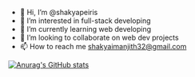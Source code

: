 - 👋 Hi, I’m @shakyapeiris
- 👀 I’m interested in full-stack developing
- 🌱 I’m currently learning web developing
- 💞️ I’m looking to collaborate on web dev projects
- 📫 How to reach me shakyaimanjith32@gmail.com

[![Anurag's GitHub stats](https://github-readme-stats.vercel.app/api?username=shakyapeiris)](https://github.com/shakyapeiris/github-readme-stats)

<!---
shakyapeiris/shakyapeiris is a ✨ special ✨ repository because its `README.md` (this file) appears on your GitHub profile.
You can click the Preview link to take a look at your changes.
--->
